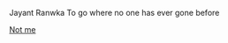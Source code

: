 Jayant Ranwka
To go where no one has ever gone before
<p><a href="https://www.linkedin.com/in/jayant64/">Not me</a></p>
<script src="https://h5p.org/sites/all/modules/h5p/library/js/h5p-resizer.js" charset="UTF-8"></script>

